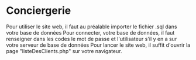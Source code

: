 # Conciergerie

Pour utiliser le site web, il faut au préalable importer le fichier .sql dans votre base de données
Pour connecter, votre base de données, il faut renseigner dans les codes le mot de passe et l'utilisateur s'il y en a sur votre serveur de base de données
Pour lancer le site web, il suffit d'ouvrir la page "listeDesClients.php" sur votre navigateur.
